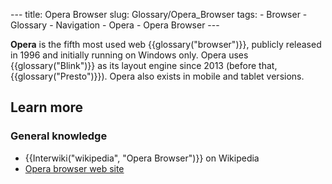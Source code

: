 --- title: Opera Browser slug: Glossary/Opera_Browser tags: - Browser - Glossary - Navigation - Opera - Opera Browser ---

**Opera** is the fifth most used web {{glossary("browser")}}, publicly released in 1996 and initially running on Windows only. Opera uses {{glossary("Blink")}} as its layout engine since 2013 (before that, {{glossary("Presto")}}). Opera also exists in mobile and tablet versions.

## Learn more

### General knowledge

- {{Interwiki("wikipedia", "Opera Browser")}} on Wikipedia
- [Opera browser web site](https://www.opera.com/)
